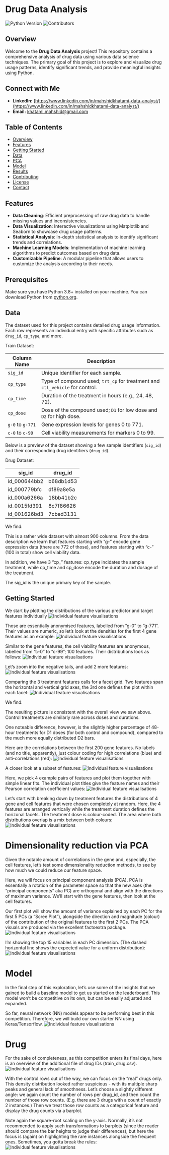 # Drug Data Analysis

![Python Version](https://img.shields.io/badge/python-3.8%2B-blue)
![Contributors](https://img.shields.io/github/contributors/mahshid1373/Mechanisms-of-Action-MoA-Prediction.svg)

## Overview

Welcome to the **Drug Data Analysis** project! This repository contains a comprehensive analysis of drug data using various data science techniques. The primary goal of this project is to explore and visualize drug usage patterns, identify significant trends, and provide meaningful insights using Python.

## Connect with Me

- **LinkedIn:** [https://www.linkedin.com/in/mahshidkhatami-data-analyst/](https://www.linkedin.com/in/mahshidkhatami-data-analyst/)
- **Email:** [khatami.mahshid@gmail.com](mailto:khatami.mahshid@gmail.com)


## Table of Contents

- [Overview](#overview)
- [Features](#features)
- [Getting Started](#getting-started)
- [Data](#data)
- [PCA](#Dimensionality-reduction-via-PCA)
- [Model](#Model)
- [Results](#results)
- [Contributing](#contributing)
- [License](#license)
- [Contact](#contact)

## Features

- **Data Cleaning**: Efficient preprocessing of raw drug data to handle missing values and inconsistencies.
- **Data Visualization**: Interactive visualizations using Matplotlib and Seaborn to showcase drug usage patterns.
- **Statistical Analysis**: In-depth statistical analysis to identify significant trends and correlations.
- **Machine Learning Models**: Implementation of machine learning algorithms to predict outcomes based on drug data.
- **Customizable Pipeline**: A modular pipeline that allows users to customize the analysis according to their needs.


## Prerequisites

Make sure you have Python 3.8+ installed on your machine. You can download Python from [python.org](https://www.python.org/).

## Data

The dataset used for this project contains detailed drug usage information. Each row represents an individual entry with specific attributes such as `drug_id`, `cp_type`, and more.

Train Dataset:

| Column Name | Description                                                    |
|-------------|----------------------------------------------------------------|
| `sig_id`    | Unique identifier for each sample.                             |
| `cp_type`   | Type of compound used; `trt_cp` for treatment and `ctl_vehicle` for control. |
| `cp_time`   | Duration of the treatment in hours (e.g., 24, 48, 72).         |
| `cp_dose`   | Dose of the compound used; `D1` for low dose and `D2` for high dose. |
| `g-0` to `g-771` | Gene expression levels for genes 0 to 771.                |
| `c-0` to `c-99`  | Cell viability measurements for markers 0 to 99.          |


Below is a preview of the dataset showing a few sample identifiers (`sig_id`) and their corresponding drug identifiers (`drug_id`).

Drug Dataset: 

| sig_id      | drug_id   |
|-------------|-----------|
| id_000644bb2| b68db1d53 |
| id_000779bfc| df89a8e5a |
| id_000a6266a| 18bb41b2c |
| id_0015fd391| 8c7f86626 |
| id_001626bd3| 7cbed3131 |

We find:

This is a rather wide dataset with almost 900 columns. From the data description we learn that features starting with “g-” encode gene expression data (there are 772 of those), and features starting with “c-” (100 in total) show cell viability data.

In addition, we have 3 “cp_” features: cp_type incidates the sample treatment, while cp_time and cp_dose encode the duration and dosage of the treatment.

The sig_id is the unique primary key of the sample.

## Getting Started
We start by plotting the distributions of the various predictor and target features individually
![Individual feature visualisations](Figs/Feature_Vis.png)

Those are essentially anonymised features, labelled from “g-0” to “g-771”. Their values are numeric, so let’s look at the densities for the first 4 gene features as an example:
![Individual feature visualisations](Figs/gene_exp.png)

Similar to the gene features, the cell viability features are anonymous, labelled from “c-0” to “c-99”; 100 features. Their distributions look as follows:
![Individual feature visualisations](Figs/c_exp.png)

Let’s zoom into the negative tails, and add 2 more features:
![Individual feature visualisations](Figs/neg_tails.png)

Comparing the 3 treatment features calls for a facet grid. Two features span the horizontal and vertical grid axes, the 3rd one defines the plot within each facet:
![Individual feature visualisations](Figs/treatment_interaction.png)

We find:

The resulting picture is consistent with the overall view we saw above. Control treatments are similarly rare across doses and durations.

One noteable difference, however, is the slightly higher percentage of 48-hour treatments for D1 doses (for both control and compound), compared to the much more equally distributed D2 bars.


Here are the correlations between the first 200 gene features. No labels (and no title, apparently), just colour coding for high correlations (blue) and anti-correlations (red):
![Individual feature visualisations](Figs/corr.png)


A closer look at a subset of features:
![Individual feature visualisations](Figs/corr2.png)


Here, we pick 4 example pairs of features and plot them together with simple linear fits. The individual plot titles give the feature names and their Pearson correlation coefficient values:
![Individual feature visualisations](Figs/scatter.png)

Let’s start with breaking down by treatment features the distributions of 4 gene and cell features that were chosen completely at random. Here, the 4 features are arranged vertically while the treatment duration defines the horizonal facets. The treatment dose is colour-coded. The area where both distributions overlap is a mix between both colours:
![Individual feature visualisations](Figs/gene_dist.png)


# Dimensionality reduction via PCA
Given the notable amount of correlations in the gene and, especially, the cell features, let’s test some dimensionality reduction methods, to see by how much we could reduce our feature space.

Here, we will focus on principal component analysis (PCA). PCA is essentially a rotation of the parameter space so that the new axes (the “principal components” aka PC) are orthogonal and align with the directions of maximum variance. We’ll start with the gene features, then look at the cell features.


Our first plot will show the amount of variance explained by each PC for the first 5 PCs (a “Scree Plot”), alongside the direction and magnitude (colour) of the contribution of the original features to the first 2 PCs. The PCA visuals are produced via the excellent factoextra package.
![Individual feature visualisations](Figs/pca_gene.png)


I’m showing the top 15 variables in each PC dimension. (The dashed horizontal line shows the expected value for a uniform distribution):
![Individual feature visualisations](Figs/pca_3.png)


# Model
In the final step of this exploration, let’s use some of the insights that we gained to build a baseline model to get us started on the leaderboard. This model won’t be competitive on its own, but can be easily adjusted and expanded.

So far, neural network (NN) models appear to be performing best in this competition. Therefore, we will build our own starter NN using Keras/Tensorflow.
![Individual feature visualisations](Figs/model.png)


# Drug
For the sake of completeness, as this competition enters its final days, here is an overview of the additional file of drug IDs (train_drug.csv).
![Individual feature visualisations](Figs/drug.png)

With the control rows out of the way, we can focus on the “real” drugs only. This density distribution looked rather suspicious - with its multiple sharp peaks and general lack of smoothness. Let’s choose a slightly different angle: we again count the number of rows per drug_id, and then count the number of those row counts. (E.g. there are 3 drugs with a count of exactly 2 instances.) Then we treat those row counts as a categorical feature and display the drug counts via a barplot.

Note again the square-root scaling on the y-axis. Normally, it’s not recommended to apply such transformations to barplots (since the reader should compare the bar heights to judge their differences), but here the focus is (again) on highlighting the rare instances alongside the frequent ones. Sometimes, you gotta break the rules:
![Individual feature visualisations](Figs/categorical.png)
